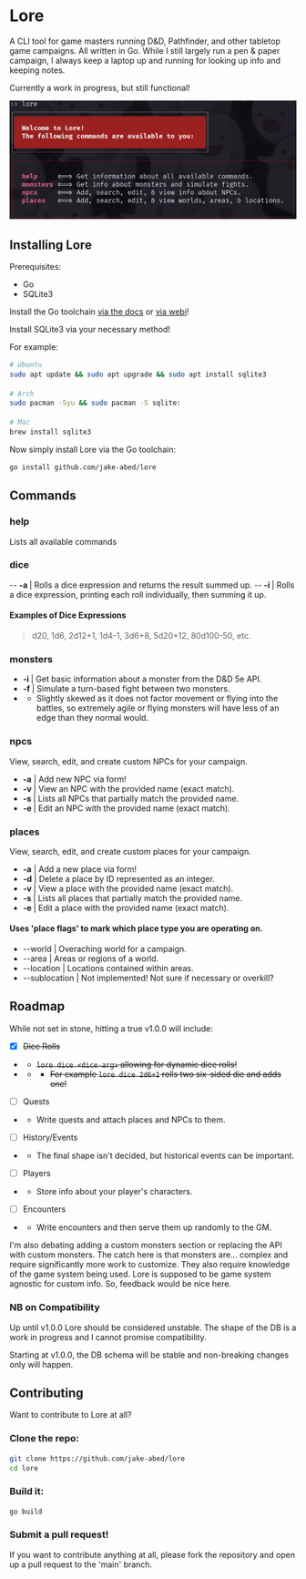 # Lore
A CLI tool for game masters running D&D, Pathfinder, and other tabletop game
campaigns. All written in Go. While I still largely run a pen & paper campaign,
I always keep a laptop up and running for looking up info and keeping notes.

Currently a work in progress, but still functional!

![Screenshot of Lore in action](./static/lore.png)

## Installing Lore

Prerequisites:
- Go
- SQLite3

Install the Go toolchain [via the docs](https://go.dev/doc/install) or [via webi](https://webinstall.dev/golang/)!

Install SQLite3 via your necessary method!

For example:
```bash
# Ubuntu
sudo apt update && sudo apt upgrade && sudo apt install sqlite3

# Arch
sudo pacman -Syu && sudo pacman -S sqlite:

# Mac
brew install sqlite3
```

Now simply install Lore via the Go toolchain:
```bash
go install github.com/jake-abed/lore
```

## Commands

### **help**
Lists all available commands

### **dice**
-- **-a <dice-expression>** | Rolls a dice expression and returns the result summed up.
-- **-i <dice-expression>** | Rolls a dice expression, printing each roll individually, then summing it up.
#### Examples of Dice Expressions
> d20, 1d6, 2d12+1, 1d4-1, 3d6+8, 5d20+12, 80d100-50, etc. 

### **monsters**
- **-i <monster name or id>**    | Get basic information about a monster from the D&D 5e API.
- **-f <monster-1> <monster-2>** | Simulate a turn-based fight between two monsters.
- - Slightly skewed as it does not factor movement or flying into the battles, so extremely agile or flying monsters will have less of an edge than they normal would.

### **npcs**
View, search, edit, and create custom NPCs for your campaign.

- **-a**        | Add new NPC via form!
- **-v <name>** | View an NPC with the provided name (exact match).
- **-s <name>** | Lists all NPCs that partially match the provided name.
- **-e <name>** | Edit an NPC with the provided name (exact match).

### **places**
View, search, edit, and create custom places for your campaign.
- **<place-flag> -a**         | Add a new place via form!
- **<place-flag> -d** <id>    | Delete a place by ID represented as an integer.
- **<place-flag > -v <name>** | View a place with the provided name (exact match).
- **<place-flag> -s <name>**  | Lists all places that partially match the provided name.
- **<place-flag> -e <name>**  | Edit a place with the provided name (exact match).

#### Uses 'place flags' to mark which place type you are operating on.
- --world       | Overaching world for a campaign.
- --area        | Areas or regions of a world.
- --location    | Locations contained within areas.
- --sublocation | Not implemented! Not sure if necessary or overkill?

## Roadmap

While not set in stone, hitting a true v1.0.0 will include:
- [x] ~~Dice Rolls~~
- - ~~`lore dice <dice-arg>` allowing for dynamic dice rolls!~~
- - - ~~For example `lore dice 2d6+1` rolls two six-sided die and adds one!~~
- [ ] Quests
- - Write quests and attach places and NPCs to them.
- [ ] History/Events
- - The final shape isn't decided, but historical events can be important.
- [ ] Players
- - Store info about your player's characters.
- [ ] Encounters
- - Write encounters and then serve them up randomly to the GM.

I'm also debating adding a custom monsters section or replacing the API with custom monsters. The catch here is that monsters are... complex and require significantly more work to customize. They also require knowledge of the game system being used. Lore is supposed to be game system agnostic for custom info. So, feedback would be nice here.

### NB on Compatibility

Up until v1.0.0 Lore should be considered unstable. The shape of the DB is a work in progress and I cannot promise compatibility.

Starting at v1.0.0, the DB schema will be stable and non-breaking changes only will happen.

## Contributing

Want to contribute to Lore at all?

### Clone the repo:
```bash
git clone https://github.com/jake-abed/lore
cd lore
```

### Build it:
```bash
go build
```

### Submit a pull request!

If you want to contribute anything at all, please fork the repository
and open up a pull request to the 'main' branch.
